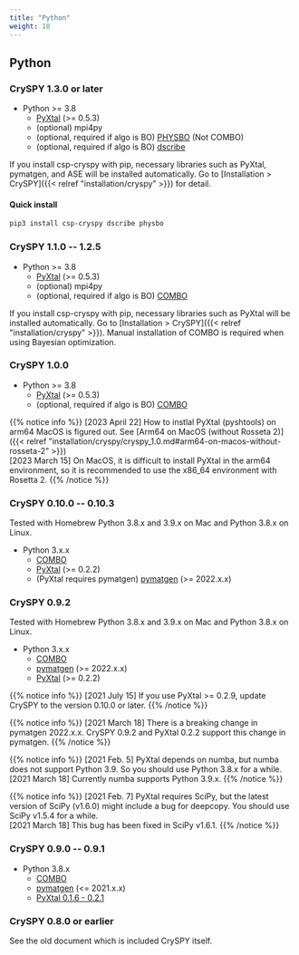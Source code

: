 ```yaml
---
title: "Python"
weight: 10
---
```


## Python

### CrySPY 1.3.0 or later
+ Python >= 3.8
  - [PyXtal](https://github.com/qzhu2017/PyXtal)<i class="fas fa-external-link-alt"></i> (>= 0.5.3)
  - (optional) mpi4py
  - (optional, required if algo is BO) [PHYSBO](https://www.pasums.issp.u-tokyo.ac.jp/physbo/en/about)<i class="fas fa-external-link-alt"></i> (Not COMBO)
  - (optional, required if algo is BO) [dscribe](https://singroup.github.io/dscribe/latest)<i class="fas fa-external-link-alt"></i>

If you install csp-cryspy with pip, necessary libraries such as PyXtal, pymatgen, and ASE will be installed automatically.
Go to [Installation > CrySPY]({{< relref "installation/cryspy" >}}) for detail.

#### Quick install
``` bash
pip3 install csp-cryspy dscribe physbo
```


### CrySPY 1.1.0 -- 1.2.5

+ Python >= 3.8
  - [PyXtal](https://github.com/qzhu2017/PyXtal)<i class="fas fa-external-link-alt"></i> (>= 0.5.3)
  - (optional) mpi4py
  - (optional, required if algo is BO) [COMBO](https://github.com/Tomoki-YAMASHITA/combo3)<i class="fas fa-external-link-alt"></i>

If you install csp-cryspy with pip, necessary libraries such as PyXtal will be installed automatically.
Go to [Installation > CrySPY]({{< relref "installation/cryspy" >}}).
Manual installation of COMBO is required when using Bayesian optimization.


### CrySPY 1.0.0

+ Python >= 3.8
  - [PyXtal](https://github.com/qzhu2017/PyXtal)<i class="fas fa-external-link-alt"></i> (>= 0.5.3)
  - (optional, required if algo is BO) [COMBO](https://github.com/Tomoki-YAMASHITA/combo3)<i class="fas fa-external-link-alt"></i>

{{% notice info %}}
[2023 April 22] How to instlal PyXtal (pyshtools) on arm64 MacOS is figured out. See [Arm64 on MacOS (without Rosseta 2)]({{< relref "installation/cryspy/cryspy_1.0.md#arm64-on-macos-without-rosseta-2" >}})  
[2023 March 15]
On MacOS, it is difficult to install PyXtal in the arm64 environment, so it is recommended to use the x86_64 environment with Rosetta 2.
{{% /notice %}}


### CrySPY 0.10.0 -- 0.10.3
Tested with Homebrew Python 3.8.x and 3.9.x on Mac and Python 3.8.x on Linux.

+ Python 3.x.x
  - [COMBO](https://github.com/Tomoki-YAMASHITA/combo3)<i class="fas fa-external-link-alt"></i>
  - [PyXtal](https://github.com/qzhu2017/PyXtal)<i class="fas fa-external-link-alt"></i> (>= 0.2.2)
  - (PyXtal requires pymatgen) [pymatgen](https://pymatgen.org/)<i class="fas fa-external-link-alt"></i> (>= 2022.x.x)


### CrySPY 0.9.2

Tested with Homebrew Python 3.8.x and 3.9.x on Mac and Python 3.8.x on Linux.

+ Python 3.x.x
  - [COMBO](https://github.com/Tomoki-YAMASHITA/combo3)<i class="fas fa-external-link-alt"></i>
  - [pymatgen](https://pymatgen.org/)<i class="fas fa-external-link-alt"></i> (>= 2022.x.x)
  - [PyXtal](https://github.com/qzhu2017/PyXtal)<i class="fas fa-external-link-alt"></i> (>= 0.2.2)


{{% notice info %}}
[2021 July 15]
If you use PyXtal >= 0.2.9, update CrySPY to the version 0.10.0 or later.
{{% /notice %}}


{{% notice info %}}
[2021 March 18]
There is a breaking change in pymatgen 2022.x.x. CrySPY 0.9.2 and PyXtal 0.2.2 support this change in pymatgen.
{{% /notice %}}


{{% notice info %}}
[2021 Feb. 5]
PyXtal depends on numba, but numba does not support Python 3.9.
So you should use Python 3.8.x for a while.  
[2021 March 18]
Currently numba supports Python 3.9.x.
{{% /notice %}}

{{% notice info %}}
[2021 Feb. 7]
PyXtal requires SciPy, but the latest version of SciPy (v1.6.0) might include a bug for deepcopy.
You should use SciPy v1.5.4 for a while.  
[2021 March 18]
This bug has been fixed in SciPy v1.6.1.
{{% /notice %}}

### CrySPY 0.9.0 -- 0.9.1

+ Python 3.8.x
  - [COMBO](https://github.com/Tomoki-YAMASHITA/combo3)<i class="fas fa-external-link-alt"></i>
  - [pymatgen](https://pymatgen.org/)<i class="fas fa-external-link-alt"></i> (<= 2021.x.x)
  - [PyXtal 0.1.6 - 0.2.1](https://github.com/qzhu2017/PyXtal)<i class="fas fa-external-link-alt"></i>



### CrySPY 0.8.0 or earlier

See the old document which is included CrySPY itself.
